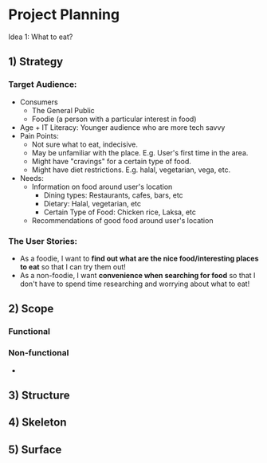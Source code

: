 # Project Planning

Idea 1: What to eat?

## 1) Strategy

### Target Audience:
- Consumers
    - The General Public
    - Foodie (a person with a particular interest in food)
- Age + IT Literacy: Younger audience who are more tech savvy
- Pain Points:
    - Not sure what to eat, indecisive.
    - May be unfamiliar with the place. E.g. User's first time in the area.
    - Might have "cravings" for a certain type of food.
    - Might have diet restrictions. E.g. halal, vegetarian, vega, etc.
- Needs: 
    - Information on food around user's location
        - Dining types: Restaurants, cafes, bars, etc
        - Dietary: Halal, vegetarian, etc
        - Certain Type of Food: Chicken rice, Laksa, etc
    - Recommendations of good food around user's location

### The User Stories:
<!-- format: as a (what), I want (goal) so that (benefit) -->
- As a foodie, I want to **find out what are the nice food/interesting places to eat** so that I can try them out!
- As a non-foodie, I want **convenience when searching for food** so that I don't have to spend time researching and worrying about what to eat!



## 2) Scope

### Functional
<!-- - Search Function
    - For 
- Distance Input
- Category
- Drop Ping
- Recommended food -->

### Non-functional
- 


## 3) Structure




## 4) Skeleton




## 5) Surface
